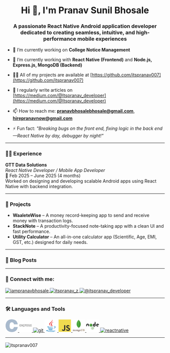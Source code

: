 <h1 align="center">Hi 👋, I'm Pranav Sunil Bhosale</h1>
<h3 align="center">A passionate React Native Android application developer dedicated to creating seamless, intuitive, and high-performance mobile experiences</h3>

- 🔭 I’m currently working on **College Notice Management**

- 🌱 I’m currently working with **React Native (Frontend)** and **Node.js, Express.js, MongoDB (Backend)**

- 👨‍💻 All of my projects are available at [https://github.com/itspranav007](https://github.com/itspranav007)

- 📝 I regularly write articles on [https://medium.com/@Itspranav_developer](https://medium.com/@Itspranav_developer)

- 📫 How to reach me: **pranavbhosalebhosale@gmail.com**, **hirepranavnow@gmail.com**

- ⚡ Fun fact: *"Breaking bugs on the front end, fixing logic in the back end—React Native by day, debugger by night!"*

---

### 👨‍💼 Experience

**GTT Data Solutions**  
*React Native Developer / Mobile App Developer*  
📆 Feb 2025 – June 2025 (4 months)  
Worked on designing and developing scalable Android apps using React Native with backend integration.

---

### 🚀 Projects

- **WaaleteWise** – A money record-keeping app to send and receive money with transaction logs.
- **StackNote** – A productivity-focused note-taking app with a clean UI and fast performance.
- **Utility Calculator** – An all-in-one calculator app (Scientific, Age, EMI, GST, etc.) designed for daily needs.

---

### 📝 Blog Posts

<!-- BLOG-POST-LIST:START -->
<!-- BLOG-POST-LIST:END -->

---

### 🤝 Connect with me:

<p align="left">
  <a href="https://linkedin.com/in/iampranavbhosale" target="blank">
    <img align="center" src="https://raw.githubusercontent.com/rahuldkjain/github-profile-readme-generator/master/src/images/icons/Social/linked-in-alt.svg" alt="iampranavbhosale" height="30" width="40" />
  </a>
  <a href="https://instagram.com/itspranav_z" target="blank">
    <img align="center" src="https://raw.githubusercontent.com/rahuldkjain/github-profile-readme-generator/master/src/images/icons/Social/instagram.svg" alt="itspranav_z" height="30" width="40" />
  </a>
  <a href="https://medium.com/@itspranav_developer" target="blank">
    <img align="center" src="https://raw.githubusercontent.com/rahuldkjain/github-profile-readme-generator/master/src/images/icons/Social/medium.svg" alt="@itspranav_developer" height="30" width="40" />
  </a>
</p>

---

### 🛠️ Languages and Tools

<p align="left">
  <a href="https://www.cprogramming.com/" target="_blank" rel="noreferrer">
    <img src="https://raw.githubusercontent.com/devicons/devicon/master/icons/c/c-original.svg" alt="c" width="40" height="40"/>
  </a>
  <a href="https://expressjs.com" target="_blank" rel="noreferrer">
    <img src="https://raw.githubusercontent.com/devicons/devicon/master/icons/express/express-original-wordmark.svg" alt="express" width="40" height="40"/>
  </a>
  <a href="https://git-scm.com/" target="_blank" rel="noreferrer">
    <img src="https://www.vectorlogo.zone/logos/git-scm/git-scm-icon.svg" alt="git" width="40" height="40"/>
  </a>
  <a href="https://www.java.com" target="_blank" rel="noreferrer">
    <img src="https://raw.githubusercontent.com/devicons/devicon/master/icons/java/java-original.svg" alt="java" width="40" height="40"/>
  </a>
  <a href="https://developer.mozilla.org/en-US/docs/Web/JavaScript" target="_blank" rel="noreferrer">
    <img src="https://raw.githubusercontent.com/devicons/devicon/master/icons/javascript/javascript-original.svg" alt="javascript" width="40" height="40"/>
  </a>
  <a href="https://www.mongodb.com/" target="_blank" rel="noreferrer">
    <img src="https://raw.githubusercontent.com/devicons/devicon/master/icons/mongodb/mongodb-original-wordmark.svg" alt="mongodb" width="40" height="40"/>
  </a>
  <a href="https://nodejs.org" target="_blank" rel="noreferrer">
    <img src="https://raw.githubusercontent.com/devicons/devicon/master/icons/nodejs/nodejs-original-wordmark.svg" alt="nodejs" width="40" height="40"/>
  </a>
  <a href="https://reactnative.dev/" target="_blank" rel="noreferrer">
    <img src="https://reactnative.dev/img/header_logo.svg" alt="reactnative" width="40" height="40"/>
  </a>
</p>

---

<p><img align="center" src="https://github-readme-stats.vercel.app/api/top-langs?username=itspranav007&show_icons=true&locale=en&layout=compact" alt="itspranav007" /></p>
